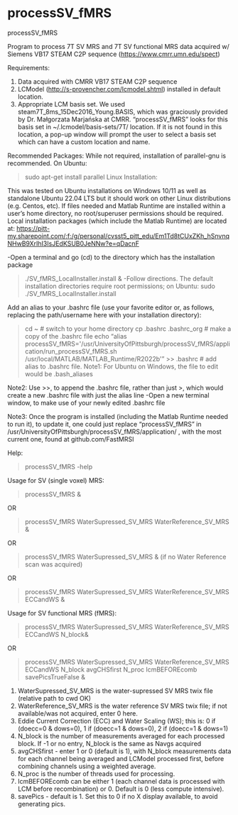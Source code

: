 # processSV_fMRS

processSV_fMRS

Program to process 7T SV MRS and 7T SV functional MRS data acquired w/ Siemens VB17 STEAM C2P sequence (https://www.cmrr.umn.edu/spect)

Requirements:

1) Data acquired with CMRR VB17 STEAM C2P sequence
2) LCModel (http://s-provencher.com/lcmodel.shtml) installed in default location.
3) Appropriate LCM basis set. We used steam7T_8ms_15Dec2016_Young.BASIS, which was graciously provided by Dr. Małgorzata Marjańska at CMRR.
“processSV_fMRS” looks for this basis set in ~/.lcmodel/basis-sets/7T/ location. If it is not found in this location, a pop-up window will prompt the user to select a basis set which can have a custom location and name. 

Recommended Packages: While not required, installation of parallel-gnu is recommended.
On Ubuntu:
>sudo apt-get install parallel
Linux Installation:

This was tested on Ubuntu installations on Windows 10/11 as well as standalone Ubuntu 22.04 LTS  but it should work on other Linux distributions (e.g. Centos, etc).
If files needed and Matlab Runtime are installed within a user’s home directory, no root/superuser permissions should be required. Local installation packages (which include the Matlab Runtime) are located at:
https://pitt-my.sharepoint.com/:f:/g/personal/cvsst5_pitt_edu/Em1Td8tCUxZKh_hSnvnqNHwB9XrIhI3IsJEdKSUB0JeNNw?e=qDacnF

-Open a terminal and go (cd) to the directory which has the installation package
> ./SV_fMRS_LocalInstaller.install &
-Follow directions. The default installation directories require root permissions; on Ubuntu:
> sudo ./SV_fMRS_LocalInstaller.install

Add an alias to your .bashrc file (use your favorite editor or, as follows, replacing the path/username here with your installation directory):
> cd ~   								# switch to your home directory
> cp .bashrc .bashrc_org            					# make a copy of the .bashrc file
> echo “alias processSV_fMRS='/usr/UniversityOfPittsburgh/processSV_fMRS/application/run_processSV_fMRS.sh /usr/local/MATLAB/MATLAB_Runtime/R2022b'” >> .bashrc    # add alias to .bashrc file. Note1: For Ubuntu on Windows, the file to edit would be .bash_aliases

Note2: Use >>, to append the .bashrc file, rather than just >, which would create a new .bashrc file with just the alias line
-Open a new terminal window, to make use of your newly edited .bashrc file

Note3: Once the program is installed (including the Matlab Runtime needed to run it), to update it, one could just replace “processSV_fMRS” in /usr/UniversityOfPittsburgh/processSV_fMRS/application/ , with the most current one, found at github.com/FastMRSI

Help:

> processSV_fMRS -help

Usage for SV (single voxel) MRS:

> processSV_fMRS &

OR

> processSV_fMRS WaterSupressed_SV_MRS WaterReference_SV_MRS &

OR 

>  processSV_fMRS WaterSupressed_SV_MRS & (if no Water Reference scan was acquired)

OR

> processSV_fMRS WaterSupressed_SV_MRS WaterReference_SV_MRS ECCandWS &


Usage for SV functional MRS (fMRS):

> processSV_fMRS WaterSupressed_SV_MRS WaterReference_SV_MRS ECCandWS N_block&

OR

> processSV_fMRS WaterSupressed_SV_MRS WaterReference_SV_MRS ECCandWS N_block avgCHSfirst N_proc lcmBEFOREcomb savePicsTrueFalse &



1) WaterSupressed_SV_MRS is the water-supressed SV MRS twix file (relative path to cwd OK)
2) WaterReference_SV_MRS is the water reference SV MRS twix file; if not available/was not acquired, enter 0 here.
3) Eddie Current Correction (ECC) and Water Scaling (WS);  this is: 0 if (doecc=0 & dows=0), 1 if (doecc=1 & dows=0), 2 if (doecc=1 & dows=1)
4) N_block is the number of measurements averaged for each processed block. If -1 or no entry, N_block is the same as Navgs acquired
5) avgCHSfirst - enter 1 or 0 (default is 1), with N_block measurements data for each channel being averaged and LCModel processed first, before combining channels using a weighted average.
6) N_proc is the number of threads used for processing.
7) lcmBEFOREcomb can be either 1 (each channel data is processed with LCM before recombination) or 0. Default is 0 (less compute intensive).
8) savePics - default is 1. Set this to 0 if no X display available, to avoid generating pics.
